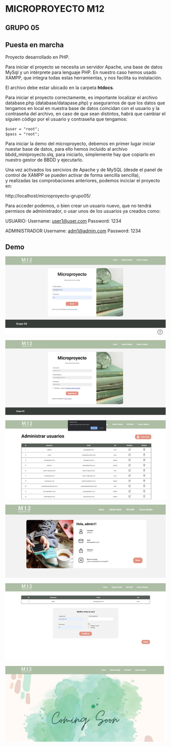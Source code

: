 # MICROPROYECTO M12

## GRUPO 05

## Puesta en marcha

Proyecto desarrollado en PHP.

Para iniciar el proyecto se necesita un servidor Apache, una base de datos MySql y un intérprete para lenguaje PHP.
En nuestro caso hemos usado XAMPP, que integra todas estas herramientas, y nos facilita su instalación.

El archivo debe estar ubicado en la carpeta **htdocs**.

Para iniciar el proyecto correctamente, es importante localizar el archivo database.php (database/datapase.php) y asegurarnos
de que los datos que tengamos en local en nuestra base de datos coincidan con el usuario y la contraseña del archivo, en caso de que sean
distintos, habrá que cambiar el siguien código por el usuario y contraseña que tengamos:

    $user = "root";
    $pass = "root";

Para iniciar la demo del microproyecto, debemos en primer lugar iniciar nuestar base de datos, para ello hemos incluido al archivo bbdd_miniproyecto.slq, para iniciarlo, simplemente hay que copiarlo en nuestro gestor de BBDD y ejecutarlo.

Una vez activados los sercivios de Apache y de MySQL (desde el panel de control de XAMPP se pueden activar de forma sencilla sencilla),  
y realizadas las comprobaciones anteriores, podemos inciciar el proyecto en:

http://localhost/microproyecto-grupo05/

Para acceder podemos, o bien crear un usuario nuevo, que no tendrá permisos de administrador, o usar unos de los usuarios ya creados como:

USUARIO:
Username: user1@user.com
Password: 1234

ADMINISTRADOR
Username: adm1@admin.com
Password: 1234

## Demo

![Log In](./imgs/demo/login.jpg)

![Sign Up](./imgs/demo/signup.jpg)

![Admin Panel](./imgs/demo/adminPanel.jpg)

![My Profile](./imgs/demo/myprofile.jpg)

![Modify user](./imgs/demo/modiuser.jpg)

![Home](./imgs/demo/home.jpg)
